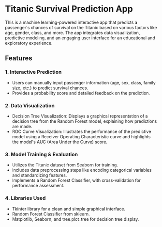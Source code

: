 # Titanic Survival Prediction App

This is a machine learning-powered interactive app that predicts a passenger's chances of survival on the Titanic based on various factors like age, gender, class, and more. The app integrates data visualization, predictive modeling, and an engaging user interface for an educational and exploratory experience.

## Features
### 1. Interactive Prediction
- Users can manually input passenger information (age, sex, class, family size, etc.) to predict survival chances.
- Provides a probability score and detailed feedback on the prediction.

### 2. Data Visualization
- Decision Tree Visualization: Displays a graphical representation of a decision tree from the Random Forest model, explaining how predictions are made.
- ROC Curve Visualization: Illustrates the performance of the predictive model using a Receiver Operating Characteristic curve and highlights the model's AUC (Area Under the Curve) score.

### 3. Model Training & Evaluation
- Utilizes the Titanic dataset from Seaborn for training.
- Includes data preprocessing steps like encoding categorical variables and standardizing features.
- Implements a Random Forest Classifier, with cross-validation for performance assessment.

### 4. Libraries Used
- Tkinter library for a clean and simple graphical interface.
- Random Forest Classifier from sklearn.
- Matplotlib, Seaborn, and tree.plot_tree for decision tree display.
